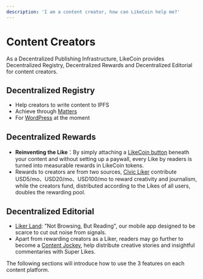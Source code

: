 ```yaml
---
description: 'I am a content creator, how can LikeCoin help me?'
---
```


# Content Creators

As a Decentralized Publishing Infrastructure, LikeCoin provides Decentralized Registry, Decentralized Rewards and Decentralized Editorial for content creators.

## Decentralized Registry

* Help creators to write content to IPFS
* Achieve through [Matters](https://matters.news/)
* For [WordPress](https://docs.like.co/user-guide/creator/wordpress) at the moment

## Decentralized Rewards

* **Reinventing the Like**：By simply attaching a [LikeCoin button](https://docs.like.co/user-guide/creator/likecoin-button) beneath your content and without setting up a paywall, every Like by readers is turned into measurable rewards in LikeCoin tokens.
* Rewards to creators are from two sources, [Civic Liker](https://docs.like.co/user-guide/civic-liker) contribute USD5/mo、USD20/mo、USD100/mo to reward creativity and journalism, while the creators fund, distributed according to the Likes of all users, doubles the rewarding pool.

## Decentralized Editorial

* [Liker Land](https://docs.like.co/user-guide/reader/download): "Not Browsing, But Reading", our mobile app designed to be scarce to cut out noise from signals.
* Apart from rewarding creators as a Liker, readers may go further to become a [Content Jockey](https://docs.like.co/user-guide/reader/superlike), help distribute creative stories and insightful commentaries with Super Likes.



The following sections will introduce how to use the 3 features on each content platform.

